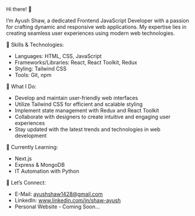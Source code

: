 Hi there! 👋

I’m Ayush Shaw, a dedicated Frontend JavaScript Developer with a passion for crafting dynamic and responsive web applications. My expertise lies in creating seamless user experiences using modern web technologies.

🌟 Skills & Technologies:
- Languages: HTML, CSS, JavaScript
- Frameworks/Libraries: React, React Toolkit, Redux
- Styling: Tailwind CSS
- Tools: Git, npm
  
🚀 What I Do:
- Develop and maintain user-friendly web interfaces
- Utilize Tailwind CSS for efficient and scalable styling
- Implement state management with Redux and React Toolkit
- Collaborate with designers to create intuitive and engaging user experiences
- Stay updated with the latest trends and technologies in web development
  
🌱 Currently Learning:
- Next.js
- Express & MongoDB
- IT Automation with Python

💬 Let’s Connect:
- E-Mail: ayushshaw1428@gmail.com
- LinkedIn: www.linkedin.com/in/shaw-ayush
- Personal Website - Coming Soon...
